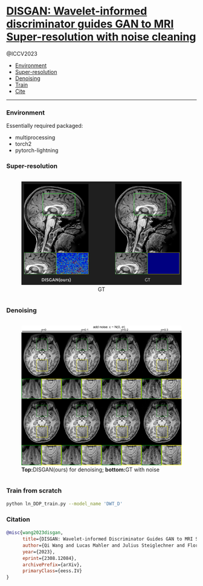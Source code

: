 # [DISGAN: Wavelet-informed discriminator guides GAN to MRI Super-resolution with noise cleaning ](https://arxiv.org/abs/2308.12084)

@ICCV2023

- [Environment](#Environment)
- [Super-resolution](#Super-resolution)
- [Denoising](#denoising)
- [Train](#train-from-scratch)
- [Cite](#citation)
---
### Environment
Essentially required packaged:
* multiprocessing
* torch2
* pytorch-lightning

### Super-resolution

<figure id="sr" class=subfigure style="display: inline-block; width=50%">
<img src="./imgs/SR.png" alt="GT" width="800"/>
<figcaption class=subcaption, style="text-align: center">GT</figcaption>
</figure>


### Denoising
<figure id="sim" class=subfigure style="display: inline-block; width=30%">
<img src="./imgs/sim_noise_whole.png" alt="DISGAN" width="600"/>
<figcaption class=subcaption><strong>Top:</strong>DISGAN(ours) for denoising; <strong>bottom:</strong>GT with noise</figcaption>
</figure>

### Train from scratch
~~~bash
python ln_DDP_train.py --model_name 'DWT_D'
~~~

### Citation
~~~bibtex
@misc{wang2023disgan,
      title={DISGAN: Wavelet-informed Discriminator Guides GAN to MRI Super-resolution with Noise Cleaning}, 
      author={Qi Wang and Lucas Mahler and Julius Steiglechner and Florian Birk and Klaus Scheffler and Gabriele Lohmann},
      year={2023},
      eprint={2308.12084},
      archivePrefix={arXiv},
      primaryClass={eess.IV}
}
~~~

